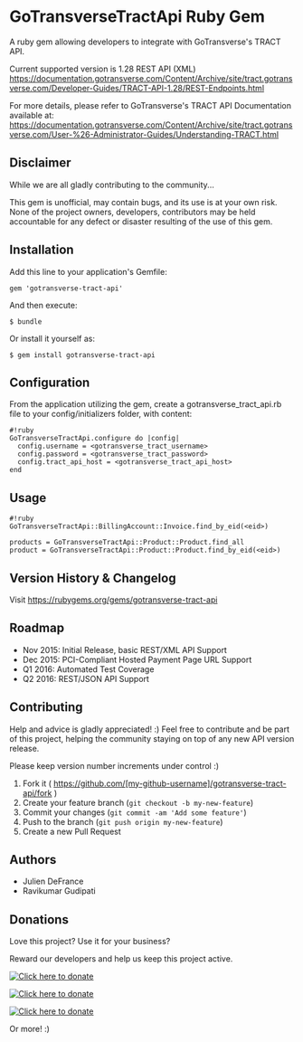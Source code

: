 # GoTransverseTractApi Ruby Gem

A ruby gem allowing developers to integrate with GoTransverse's TRACT API.

Current supported version is 1.28 REST API (XML)
https://documentation.gotransverse.com/Content/Archive/site/tract.gotransverse.com/Developer-Guides/TRACT-API-1.28/REST-Endpoints.html

For more details, please refer to GoTransverse's TRACT API Documentation available at:
https://documentation.gotransverse.com/Content/Archive/site/tract.gotransverse.com/User-%26-Administrator-Guides/Understanding-TRACT.html

## Disclaimer

While we are all gladly contributing to the community...

This gem is unofficial, may contain bugs, and its use is at your own risk.
None of the project owners, developers, contributors may be held accountable for any defect or disaster resulting of the use of this gem.


## Installation

Add this line to your application's Gemfile:

    gem 'gotransverse-tract-api'

And then execute:

    $ bundle

Or install it yourself as:

    $ gem install gotransverse-tract-api


## Configuration

From the application utilizing the gem, create a gotransverse_tract_api.rb file to your config/initializers folder, with content:

```
#!ruby
GoTransverseTractApi.configure do |config|
  config.username = <gotransverse_tract_username>
  config.password = <gotransverse_tract_password>
  config.tract_api_host = <gotransverse_tract_api_host>
end
```

## Usage

```
#!ruby
GoTransverseTractApi::BillingAccount::Invoice.find_by_eid(<eid>)

products = GoTransverseTractApi::Product::Product.find_all
product = GoTransverseTractApi::Product::Product.find_by_eid(<eid>)

```

## Version History & Changelog

Visit https://rubygems.org/gems/gotransverse-tract-api


## Roadmap

* Nov 2015: Initial Release, basic REST/XML API Support
* Dec 2015: PCI-Compliant Hosted Payment Page URL Support
* Q1 2016: Automated Test Coverage
* Q2 2016: REST/JSON API Support


## Contributing

Help and advice is gladly appreciated! :)
Feel free to contribute and be part of this project, helping the community staying on top of any new API version release.

Please keep version number increments under control :)

1. Fork it ( https://github.com/[my-github-username]/gotransverse-tract-api/fork )
2. Create your feature branch (`git checkout -b my-new-feature`)
3. Commit your changes (`git commit -am 'Add some feature'`)
4. Push to the branch (`git push origin my-new-feature`)
5. Create a new Pull Request


## Authors

* Julien DeFrance
* Ravikumar Gudipati


## Donations

Love this project? Use it for your business?

Reward our developers and help us keep this project active.

[![Click here to donate][2]][1]

  [1]: https://www.bountysource.com/cart?amount=100&currency=USD&team_id=gotransverse-tract-api-rails
  [2]: http://img.shields.io/badge/donate-$100-brightgreen.svg (Click here to donate)

[![Click here to donate][4]][3]

[3]: https://www.bountysource.com/cart?amount=250&currency=USD&team_id=gotransverse-tract-api-rails
[4]: http://img.shields.io/badge/donate-$250-brightgreen.svg (Click here to donate)

[![Click here to donate][6]][5]

  [5]: https://www.bountysource.com/cart?amount=500&currency=USD&team_id=gotransverse-tract-api-rails
  [6]: http://img.shields.io/badge/donate-$500-brightgreen.svg (Click here to donate)

Or more! :)
